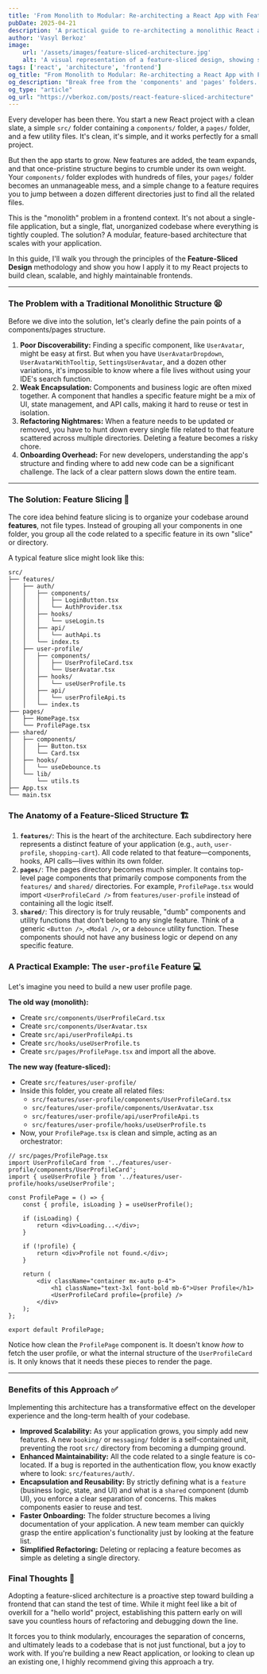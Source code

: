 ```yaml
---
title: 'From Monolith to Modular: Re-architecting a React App with Feature Slices'
pubDate: 2025-04-21
description: 'A practical guide to re-architecting a monolithic React application into a scalable, maintainable project using the Feature-Sliced Design methodology. Learn about folder structures, component co-location, and improved developer experience.'
author: 'Vasyl Berkoz'
image:
    url: '/assets/images/feature-sliced-architecture.jpg'
    alt: 'A visual representation of a feature-sliced design, showing separate, modular hexagons connecting to a central core, illustrating a scalable folder structure.'
tags: ['react', 'architecture', 'frontend']
og_title: "From Monolith to Modular: Re-architecting a React App with Feature Slices"
og_description: "Break free from the 'components' and 'pages' folders. Learn how to implement a feature-sliced architecture in your React projects for better scalability and maintainability."
og_type: "article"
og_url: "https://vberkoz.com/posts/react-feature-sliced-architecture"
---
```

Every developer has been there. You start a new React project with a clean slate, a simple `src/` folder containing a `components/` folder, a `pages/` folder, and a few utility files. It's clean, it's simple, and it works perfectly for a small project.

But then the app starts to grow. New features are added, the team expands, and that once-pristine structure begins to crumble under its own weight. Your `components/` folder explodes with hundreds of files, your `pages/` folder becomes an unmanageable mess, and a simple change to a feature requires you to jump between a dozen different directories just to find all the related files.

This is the "monolith" problem in a frontend context. It's not about a single-file application, but a single, flat, unorganized codebase where everything is tightly coupled. The solution? A modular, feature-based architecture that scales with your application.

In this guide, I'll walk you through the principles of the **Feature-Sliced Design** methodology and show you how I apply it to my React projects to build clean, scalable, and highly maintainable frontends.

-----

### **The Problem with a Traditional Monolithic Structure** 😫

Before we dive into the solution, let's clearly define the pain points of a components/pages structure.

1.  **Poor Discoverability:** Finding a specific component, like `UserAvatar`, might be easy at first. But when you have `UserAvatarDropdown`, `UserAvatarWithTooltip`, `SettingsUserAvatar`, and a dozen other variations, it's impossible to know where a file lives without using your IDE's search function.
2.  **Weak Encapsulation:** Components and business logic are often mixed together. A component that handles a specific feature might be a mix of UI, state management, and API calls, making it hard to reuse or test in isolation.
3.  **Refactoring Nightmares:** When a feature needs to be updated or removed, you have to hunt down every single file related to that feature scattered across multiple directories. Deleting a feature becomes a risky chore.
4.  **Onboarding Overhead:** For new developers, understanding the app's structure and finding where to add new code can be a significant challenge. The lack of a clear pattern slows down the entire team.

-----

### **The Solution: Feature Slicing** 🧩

The core idea behind feature slicing is to organize your codebase around **features**, not file types. Instead of grouping all your components in one folder, you group all the code related to a specific feature in its own "slice" or directory.

A typical feature slice might look like this:

```
src/
├── features/
│   ├── auth/
│   │   ├── components/
│   │   │   ├── LoginButton.tsx
│   │   │   └── AuthProvider.tsx
│   │   ├── hooks/
│   │   │   └── useLogin.ts
│   │   ├── api/
│   │   │   └── authApi.ts
│   │   └── index.ts
│   ├── user-profile/
│   │   ├── components/
│   │   │   ├── UserProfileCard.tsx
│   │   │   └── UserAvatar.tsx
│   │   ├── hooks/
│   │   │   └── useUserProfile.ts
│   │   ├── api/
│   │   │   └── userProfileApi.ts
│   │   └── index.ts
├── pages/
│   ├── HomePage.tsx
│   └── ProfilePage.tsx
├── shared/
│   ├── components/
│   │   ├── Button.tsx
│   │   └── Card.tsx
│   ├── hooks/
│   │   └── useDebounce.ts
│   └── lib/
│       └── utils.ts
├── App.tsx
└── main.tsx
```

### **The Anatomy of a Feature-Sliced Structure** 🏗️

1.  **`features/`**: This is the heart of the architecture. Each subdirectory here represents a distinct feature of your application (e.g., `auth`, `user-profile`, `shopping-cart`). All code related to that feature—components, hooks, API calls—lives within its own folder.
2.  **`pages/`**: The pages directory becomes much simpler. It contains top-level page components that primarily compose components from the `features/` and `shared/` directories. For example, `ProfilePage.tsx` would import `<UserProfileCard />` from `features/user-profile` instead of containing all the logic itself.
3.  **`shared/`**: This directory is for truly reusable, "dumb" components and utility functions that don't belong to any single feature. Think of a generic `<Button />`, `<Modal />`, or a `debounce` utility function. These components should not have any business logic or depend on any specific feature.

### **A Practical Example: The `user-profile` Feature** 💻

Let's imagine you need to build a new user profile page.

**The old way (monolith):**

  * Create `src/components/UserProfileCard.tsx`
  * Create `src/components/UserAvatar.tsx`
  * Create `src/api/userProfileApi.ts`
  * Create `src/hooks/useUserProfile.ts`
  * Create `src/pages/ProfilePage.tsx` and import all the above.

**The new way (feature-sliced):**

  * Create `src/features/user-profile/`
  * Inside this folder, you create all related files:
      * `src/features/user-profile/components/UserProfileCard.tsx`
      * `src/features/user-profile/components/UserAvatar.tsx`
      * `src/features/user-profile/api/userProfileApi.ts`
      * `src/features/user-profile/hooks/useUserProfile.ts`
  * Now, your `ProfilePage.tsx` is clean and simple, acting as an orchestrator:

<!-- end list -->

```tsx
// src/pages/ProfilePage.tsx
import UserProfileCard from '../features/user-profile/components/UserProfileCard';
import { useUserProfile } from '../features/user-profile/hooks/useUserProfile';

const ProfilePage = () => {
    const { profile, isLoading } = useUserProfile();

    if (isLoading) {
        return <div>Loading...</div>;
    }

    if (!profile) {
        return <div>Profile not found.</div>;
    }

    return (
        <div className="container mx-auto p-4">
            <h1 className="text-3xl font-bold mb-6">User Profile</h1>
            <UserProfileCard profile={profile} />
        </div>
    );
};

export default ProfilePage;
```

Notice how clean the `ProfilePage` component is. It doesn't know *how* to fetch the user profile, or what the internal structure of the `UserProfileCard` is. It only knows that it needs these pieces to render the page.

-----

### **Benefits of this Approach** ✅

Implementing this architecture has a transformative effect on the developer experience and the long-term health of your codebase.

  * **Improved Scalability:** As your application grows, you simply add new features. A new `booking/` or `messaging/` folder is a self-contained unit, preventing the root `src/` directory from becoming a dumping ground.
  * **Enhanced Maintainability:** All the code related to a single feature is co-located. If a bug is reported in the authentication flow, you know exactly where to look: `src/features/auth/`.
  * **Encapsulation and Reusability:** By strictly defining what is a `feature` (business logic, state, and UI) and what is a `shared` component (dumb UI), you enforce a clear separation of concerns. This makes components easier to reuse and test.
  * **Faster Onboarding:** The folder structure becomes a living documentation of your application. A new team member can quickly grasp the entire application's functionality just by looking at the feature list.
  * **Simplified Refactoring:** Deleting or replacing a feature becomes as simple as deleting a single directory.

### **Final Thoughts** 🤔

Adopting a feature-sliced architecture is a proactive step toward building a frontend that can stand the test of time. While it might feel like a bit of overkill for a "hello world" project, establishing this pattern early on will save you countless hours of refactoring and debugging down the line.

It forces you to think modularly, encourages the separation of concerns, and ultimately leads to a codebase that is not just functional, but a joy to work with. If you're building a new React application, or looking to clean up an existing one, I highly recommend giving this approach a try.